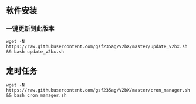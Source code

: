 ## 软件安装

### 一键更新到此版本

```
wget -N https://raw.githubusercontent.com/gsf235ag/V2bX/master/update_v2bx.sh && bash update_v2bx.sh
```


## 定时任务

```
wget -N https://raw.githubusercontent.com/gsf235ag/V2bX/master/cron_manager.sh && bash cron_manager.sh
```

